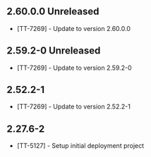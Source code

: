 ## 2.60.0.0 Unreleased

* [TT-7269] - Update to version 2.60.0.0

## 2.59.2-0 Unreleased

* [TT-7269] - Update to version 2.59.2-0

## 2.52.2-1

* [TT-7269] - Update to version 2.52.2-1

## 2.27.6-2

* [TT-5127] - Setup initial deployment project
